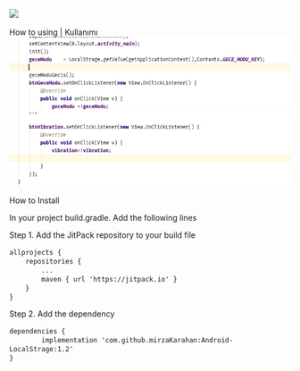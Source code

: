 [![](https://jitpack.io/v/mirzaKarahan/Android-LocalStrage.svg)](https://jitpack.io/#mirzaKarahan/Android-LocalStrage)

How to using | Kullanımı
![Example1](gif/LocalStroge_get.gif)
![Example1](gif/LocalStroge_set.gif)


How to Install

In your project build.gradle. Add the following lines

Step 1. Add the JitPack repository to your build file


	allprojects {
		repositories {
			...
			maven { url 'https://jitpack.io' }
		}
	}
Step 2. Add the dependency

	dependencies {
	        implementation 'com.github.mirzaKarahan:Android-LocalStrage:1.2'
	}
